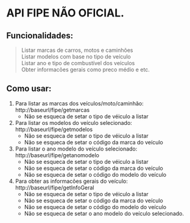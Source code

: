# API FIPE NÃO OFICIAL.
## Funcionalidades: <br />
> Listar marcas de carros, motos e caminhões <br />
> Listar modelos com base no tipo de veículo <br />
> Listar ano e tipo de combustível dos veículos <br />
> Obter informacões gerais como preco médio e etc.

## Como usar:
1. Para listar as marcas dos veículos/moto/caminhão: http://baseurl/fipe/getmarcas
   - Não se esqueca de setar o tipo de véiculo a listar
2. Para listar os modelos do veículo selecionado: http://baseurl/fipe/getmodelos
   - Não se esqueca de setar o tipo de véiculo a listar
   - Não se esqueca de setar o código da marca do veículo
3. Para listar o ano modelo do veículo selecionado: http://baseurl/fipe/getanomodelo
   - Não se esqueca de setar o tipo de véiculo a listar
   - Não se esqueca de setar o código da marca do veículo
   - Não se esqueca de setar o código do modelo do veículo
4. Para obter as informacões gerais do veículo: http://baseurl/fipe/getInfoGeral
   - Não se esqueca de setar o tipo de véiculo a listar
   - Não se esqueca de setar o código da marca do veículo
   - Não se esqueca de setar o código do modelo do veículo
   - Não se esqueca de setar o ano modelo do veículo selecionado.
<br />


